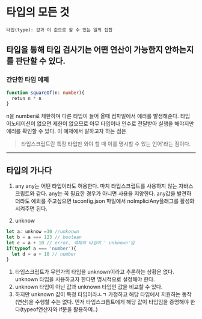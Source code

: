 # 타입의 모든 것
  `타입(type): 값과 이 값으로 할 수 있는 일의 집합`

타입을 통해 타입 검사기는 어떤 연산이 가능한지 안하는지를 판단할 수 있다.
---
### 간단한 타입 예제
```typescript
function squareOf(n: number){
  retun n * n
}
```

n을 number로 제한하며 다른 타입이 들어 올때 컴파일에서 에러를 발생해준다.
타입 어노테이션이 없으면 제한이 없으므로 아무 타입이나 인수로 전달받아 실행을 해야지만 에러를 확인할 수 있다.
이 예제에서 말하고자 하는 점은
> 타입스크립트란 특정 타입만 와야 할 때 이를 명시할 수 있는 언어'라는 점이다.
---
## 타입의 가나다
1. any
any는 어떤 타입이라도 허용한다. 마치 타입스크립트를 사용하지 않는 자바스크립트와 같다.
any는 꼭 필요한 경우가 아니면 사용을 지양한다.
any값을 발견하더라도 예외를 주고싶으면 tsconfig.json 파일에서 noImpliciAny플래그를 활성화 시켜주면 된다.

2. unknow
```typescript
let a: unknow =30 //unkonwn
let b = a === 123 // boolean
let c = a + 10 // error, 객체의 타입이 ' unknown'임
if(typeof a === 'number'){
  let d = a + 10 // number
}
```
  1. 타입스크립트가 무언가의 타입을 unknown이라고 추론하는 상황은 없다. unknown 타입을 사용하고자 한다면 명시적으로 설정해야 한다.
  2. unknown 타입이 아닌 값과 unknown 타입인 값을 비교할 수 있다.
  3. 하지만 unknown 값이 특정 타입이라ㅗㄱ 가정하고 해당 타입에서 지원하는 동작(연산)을 수행할 수는 없다. 먼저 타입스크릅트에게 해당 값이 타입임을 증명해야 한다(typeof연산자와 if문을 활용하여..)